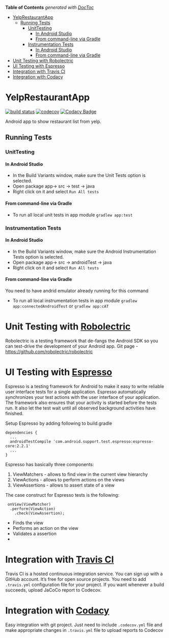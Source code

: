 <!-- START doctoc generated TOC please keep comment here to allow auto update -->
<!-- DON'T EDIT THIS SECTION, INSTEAD RE-RUN doctoc TO UPDATE -->
**Table of Contents**  *generated with [DocToc](https://github.com/thlorenz/doctoc)*

- [YelpRestaurantApp](#yelprestaurantapp)
  - [Running Tests](#running-tests)
    - [UnitTesting](#unittesting)
      - [In Android Studio](#in-android-studio)
      - [From command-line via Gradle](#from-command-line-via-gradle)
    - [Instrumentation Tests](#instrumentation-tests0)
      - [In Android Studio](#in-android-studio-1)
      - [From command-line via Gradle](#from-command-line-via-gradle-1)
- [Unit Testing with Robolectric](#unit-testing-with-robolectric)
- [UI Testing with Espresso](#ui-testing-with-espresso)
- [Integration with Travis CI](#integration-with-travis-ci)
- [Integration with Codacy](#integration-with-codacy)

<!-- END doctoc generated TOC please keep comment here to allow auto update -->

# YelpRestaurantApp

[![build status](https://travis-ci.org/nishashirawala/YelpRestaurantApp.svg?branch=master)](https://travis-ci.org/nishashirawala/YelpRestaurantApp)
[![codecov](https://codecov.io/gh/nishashirawala/YelpRestaurantApp/branch/master/graph/badge.svg)](https://codecov.io/gh/nishashirawala/YelpRestaurantApp)
[![Codacy Badge](https://api.codacy.com/project/badge/Grade/e948f0d7b8cf4b0f8ac6a113df8f7a0e)](https://www.codacy.com/app/nishashirawala/YelpRestaurantApp)

Android app to show restaurant list from yelp.

## Running Tests 
### UnitTesting
#### In Android Studio
- In the Build Variants window, make sure the Unit Tests option is selected.
- Open package app-> src -> test -> java
- Right click on it and select ```Run All tests```

#### From command-line via Gradle
- To run all local unit tests in app module ```gradlew app:test```

### Instrumentation Tests
#### In Android Studio
- In the Build Variants window, make sure the Android Instrumentation Tests option is selected.
- Open package app-> src -> androidTest -> java 
- Right click on it and select ```Run All tests```

#### From command-line via Gradle
You need to have andrid emulator already running for this command
- To run all local instrumentation tests in app module ```gradlew app:connectedAndroidTest``` or ```gradlew app:cAT```

# Unit Testing with [Robolectric](http://robolectric.org/)
Robolectric is a testing framework that de-fangs the Android SDK so you can test-drive the development of your Android app.
Git page - https://github.com/robolectric/robolectric

# UI Testing with [Espresso](https://google.github.io/android-testing-support-library/docs/espresso/)
Espresso is a testing framework for Android to make it easy to write reliable user interface tests for a single application. 
Espresso automatically synchronizes your test actions with the user interface of your application. The framework also ensures that your activity is started before the tests run. It also let the test wait until all observed background activities have finished.

Setup Espresso by adding following to build.gradle
```
dependencies {
  ...
  androidTestCompile 'com.android.support.test.espresso:espresso-core:2.2.1'
  ...
}
```

Espresso has basically three components:

1. ViewMatchers - allows to find view in the current view hierarchy
2. ViewActions - allows to perform actions on the views
3. ViewAssertions - allows to assert state of a view

The case construct for Espresso tests is the following:

     onView(ViewMatcher)    
      .perform(ViewAction)   
        .check(ViewAssertion); 
  -  Finds the view
  -  Performs an action on the view
  -  Validates a assertion
  -  
  
# Integration with [Travis CI](https://travis-ci.org/)
Travis CI is a hosted continuous integration service. You can sign up with a GitHub account. It’s free for open source projects.
You need to add ```.travis.yml``` configuration file for your project. If you want whenever a build succeeds, upload JaCoCo report to Codecov.

# Integration with [Codacy](https://www.codacy.com/)
Easy integration with git project. Just need to include ```.codecov.yml``` file and make appropriate changes in ```.travis.yml``` file to upload reports to Codecov
